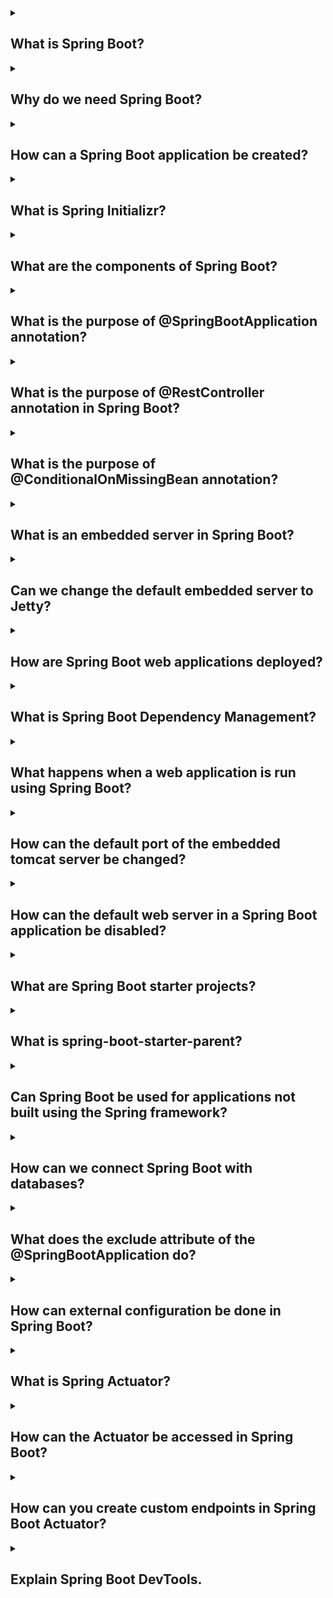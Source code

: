 <details><summary>

## What is Spring Boot?
</summary>
Spring Boot is an open-source Java-based framework that simplifies the development of standalone, production-grade applications. It is a part of the broader Spring Framework ecosystem, designed to provide a streamlined way to create Java applications with minimal configuration and boilerplate code.

Spring Boot aims to address the complexity often associated with setting up and configuring Spring-based applications. It adopts an opinionated approach by providing defaults and auto-configuration, allowing developers to quickly build applications with sensible defaults while still retaining the flexibility to customize and override configurations when needed.

Key features and benefits of Spring Boot include:

**1. Auto-configuration:** Spring Boot automatically configures the application based on classpath dependencies and sensible defaults, reducing the need for manual configuration.

**2. Standalone applications:** Spring Boot applications are self-contained and can be deployed as standalone JAR files, which simplifies deployment and eliminates the need for setting up complex application servers.

**3. Embedded web servers:** Spring Boot provides support for embedding servlet containers like Apache Tomcat, Jetty, or Undertow, allowing developers to create web applications without the need for deploying them on a separate server.

**4. Dependency management:** Spring Boot manages dependencies for you, ensuring compatibility and reducing conflicts by providing a curated list of compatible versions for popular libraries.

**5. Actuator:** Spring Boot Actuator is a module that provides production-ready features for monitoring and managing applications, including health checks, metrics, and management endpoints.

**6. Developer tools:** Spring Boot offers a set of development tools that enhance productivity, such as automatic application restart, live reloading of changes, and detailed error reporting.

Overall, Spring Boot simplifies the development process, improves productivity, and promotes best practices for building Java applications. It has gained significant popularity due to its ease of use and extensive ecosystem support, making it a preferred choice for developing microservices, web applications, and RESTful APIs in the Java ecosystem.
</details>
<details><summary>

## Why do we need Spring Boot?
</summary>
We need Spring Boot because it simplifies the development of Java applications by providing defaults, auto-configuration, and an opinionated approach. It reduces the complexity of setting up and configuring Spring applications, allows for standalone deployment, and offers features like embedded web servers, dependency management, and developer tools. Overall, Spring Boot enhances productivity, promotes best practices, and is widely used for developing microservices, web applications, and RESTful APIs in the Java ecosystem.
</details>
<details><summary>

## How can a Spring Boot application be created?
</summary>
To create a Spring Boot application, you can follow these steps:

**1. Set up your development environment:** Ensure that you have Java Development Kit (JDK) installed on your system. You can download and install the latest JDK version from the Oracle or OpenJDK website. Additionally, you will need a compatible Integrated Development Environment (IDE) such as IntelliJ IDEA, Eclipse, or Spring Tool Suite (STS).

**2. Choose a build tool:** Spring Boot supports popular build tools like Apache Maven and Gradle. Choose either Maven or Gradle based on your preference and familiarity.

**3. Create a new project:** Use your chosen build tool to create a new project. If you're using Maven, you can use the Maven archetype spring-boot-starter-parent as a base for your project. Alternatively, you can use the Spring Initializr web tool (start.spring.io) to generate a project structure with predefined dependencies.

**4. Configure your project:** Open the project in your IDE and configure any additional dependencies or plugins you may require. For example, if you're building a web application, you would include the spring-boot-starter-web dependency.

**5. Create application entry point:** In your project, create a Java class with a main method. Annotate the class with @SpringBootApplication, which combines several Spring annotations into one. This class will serve as the entry point for your Spring Boot application.

**6. Implement your application logic:** Start developing your application by creating controllers, services, repositories, and other components as per your requirements. Use Spring annotations such as @Controller, @Service, and @Repository to define these components and enable Spring's dependency injection.

**7. Run the application:** Once you have implemented your application logic, you can run the Spring Boot application. You can run it directly from your IDE by executing the main method in your entry point class. Alternatively, you can build an executable JAR file using your build tool and run it using the command-line interface.

**8. Verify the application:** After the application starts, you can access it through the specified HTTP endpoints or by visiting the defined URLs in a web browser. You can also use tools like Postman to test your RESTful APIs.

This is a basic outline of creating a Spring Boot application. You can explore additional features and functionalities provided by Spring Boot, such as database integration, security, and caching, to enhance your application further. The official Spring Boot documentation provides comprehensive guides and examples for building different types of applications.
</details>
<details><summary>

## What is Spring Initializr?
</summary>
Spring Initializr is a web-based tool provided by the Spring team that helps in creating and generating the initial structure of a new Spring Boot project. It offers a user-friendly interface where developers can specify project metadata, dependencies, and settings, and then generates a project skeleton with the necessary files and configurations.

Key features of Spring Initializr include:

**1. Project setup:** Developers can select the project's build tool (Maven or Gradle), programming language (Java or Kotlin), and Spring Boot version. They can also provide additional project metadata like group and artifact names.

**2. Dependency selection:** Spring Initializr provides a list of commonly used dependencies and starters. Developers can choose the dependencies they require for their project, such as web, data, security, testing, and more. These dependencies are automatically added to the project's configuration files and build files.

**3. Customization options:** Developers can further customize their project by enabling or disabling specific features and configurations. For example, they can choose the packaging type (JAR or WAR), Java version compatibility, and language-specific settings for Kotlin projects.

**4. Download project skeleton:** Once all the necessary selections are made, Spring Initializr generates a project structure and configuration files based on the selected options. Developers can then download the generated project as a ZIP file and import it into their preferred IDE for further development.

Spring Initializr provides an easy and standardized way to bootstrap new Spring Boot projects by eliminating the need to manually set up the project structure, dependencies, and initial configurations. It ensures that developers start with a solid foundation and can quickly get up and running with their Spring Boot applications.
</details>
<details><summary>

## What are the components of Spring Boot?
</summary>
The components of Spring Boot include:

**1. Spring Boot Starter:** Starter dependencies are a set of curated dependencies that provide a specific functionality or feature to a Spring Boot application. They simplify dependency management by bringing in all the required dependencies and configurations for a particular feature, such as web, data access, security, testing, etc.

**2. Auto-configuration:** Spring Boot's auto-configuration feature automatically configures the Spring application based on the classpath dependencies and sensible defaults. It analyzes the project's dependencies and sets up the necessary configurations, eliminating the need for manual configuration.

**3. Spring Boot Actuator:** Spring Boot Actuator provides production-ready features for monitoring and managing applications. It includes endpoints for health checks, metrics, logging, auditing, and other management operations. Actuator helps in monitoring and maintaining the application in a production environment.

**4. Spring Boot CLI:** The Spring Boot Command-Line Interface (CLI) allows developers to quickly create and prototype Spring Boot applications using a command-line tool. It provides a faster way to develop and test Spring Boot applications without requiring the overhead of a full-fledged IDE.

**5. Embedded web servers:** Spring Boot supports embedding servlet containers like Apache Tomcat, Jetty, and Undertow directly into the application. This allows developers to create standalone web applications that can be run without the need for deploying them on a separate web server.

**6. DevTools:** Spring Boot DevTools is a set of development tools that enhance productivity during the development process. It provides features like automatic application restart, live reloading of changes, and detailed error reporting, improving the developer's experience and speeding up the development cycle.

These components work together to simplify the development process, promote best practices, and enable rapid application development with Spring Boot. They provide a comprehensive framework for building production-grade Java applications with minimal configuration and boilerplate code.
</details>
<details><summary>

## What is the purpose of @SpringBootApplication annotation?
</summary>

The **@SpringBootApplication** annotation is a combination of three annotations: **@Configuration**, **@EnableAutoConfiguration**, and **@ComponentScan**. It is a convenience annotation provided by Spring Boot to simplify the configuration of a Spring application.

The purpose of the **@SpringBootApplication** annotation is to mark the main class of a Spring Boot application. By applying this annotation to a class, it performs the following tasks:

**1. @Configuration:** The **@Configuration** annotation indicates that the class is a source of bean definitions. It allows the class to define and configure beans in the application context. In the case of **@SpringBootApplication**, it implicitly declares the class as a configuration class, providing bean definition capabilities.

**2. @EnableAutoConfiguration:** The **@EnableAutoConfiguration** annotation enables Spring Boot's auto-configuration feature. It automatically configures the Spring application based on the classpath dependencies and sensible defaults. It analyzes the project's dependencies, detects the available configurations, and applies the necessary configurations for the application to function correctly.

**3. @ComponentScan:** The **@ComponentScan** annotation enables component scanning in the application. It instructs Spring to scan and detect components such as controllers, services, repositories, and other Spring-managed beans within specific packages. By default, it scans the package where the **@SpringBootApplication** class is located and its sub-packages.

In summary, the **@SpringBootApplication** annotation serves as the entry point and configuration class for a Spring Boot application. It combines the functionality of **@Configuration**, **@EnableAutoConfiguration**, and **@ComponentScan** to simplify the setup and configuration of a Spring application. By applying this single annotation, developers can start building a Spring Boot application with sensible defaults and auto-configuration, reducing the need for manual configuration.
</details>
<details><summary>

## What is the purpose of @RestController annotation in Spring Boot?
</summary>

The **@RestController** annotation is a specialized version of the **@Controller** annotation in Spring Boot. It is used to mark a class as a RESTful controller, specifically designed for building RESTful web services or APIs.

The purpose of the **@RestController** annotation is to combine the functionality of **@Controller** and **@ResponseBody**. By applying the **@RestController** annotation to a class, it indicates that the class is responsible for handling incoming HTTP requests and returning the response in a format suitable for RESTful APIs (usually JSON or XML).

Key features and purposes of the **@RestController** annotation include:

**1. Request handling:** The **@RestController** annotation enables the class to handle HTTP requests and map them to specific methods. Methods within the class are typically annotated with **@RequestMapping**, **@GetMapping**, **@PostMapping**, etc., to specify the URL mapping and HTTP methods they handle.

**2. Response formatting:** The **@RestController** annotation combines the functionality of **@Controller** and **@ResponseBody**. It eliminates the need to annotate individual methods with **@ResponseBody** as it indicates that the return value of the methods should be serialized and returned directly in the response body. By default, the response is serialized as JSON, but it can be customized to support other formats like XML.

**3. RESTful API development:** The primary purpose of the **@RestController** annotation is to facilitate the development of RESTful APIs. It provides a convenient and streamlined way to create endpoints that respond to HTTP requests, handle data input and output, and communicate using the HTTP protocol.

**4. Simplified configuration:** Using **@RestController** in Spring Boot eliminates the need for additional configuration, such as specifying a view resolver, as it automatically configures the class to handle RESTful requests and format the responses accordingly.

In summary, the **@RestController** annotation in Spring Boot simplifies the development of RESTful APIs by combining the **@Controller** and **@ResponseBody** annotations. It enables the class to handle HTTP requests, automatically serializes the return values to the appropriate format (e.g., JSON), and eliminates the need for additional configuration.
</details>
<details><summary>

## What is the purpose of @ConditionalOnMissingBean annotation?
</summary>

The purpose of the **@ConditionalOnMissingBean** annotation is to conditionally enable a bean definition based on the absence of a specific bean in the Spring application context. If the specified bean does not exist, the annotated bean definition will be created and added to the context. However, if the specified bean already exists, the annotated bean definition will not be created.

In short, **@ConditionalOnMissingBean** allows conditional bean creation based on the absence of a specific bean.
</details>
<details><summary>

## What is an embedded server in Spring Boot?
</summary>
An embedded server in Spring Boot refers to the capability of running a web server directly within the Spring Boot application itself. Instead of deploying the application to an external server like Apache Tomcat or Jetty, Spring Boot provides the option to include an embedded server within the application, making it self-contained and independent of any external server installation.

The embedded server acts as a lightweight servlet container that can handle HTTP requests and serve web content. It eliminates the need for manual server setup, deployment, and configuration, simplifying the deployment process and making it easier to develop and deploy Spring Boot applications.

Spring Boot supports various embedded servers, including Tomcat, Jetty, and Undertow, among others. These servers are packaged as dependencies in the application, and the necessary configurations are automatically handled by Spring Boot's auto-configuration mechanism.

When a Spring Boot application is started, the embedded server starts along with it, listening for incoming HTTP requests. The application's controllers and request mappings are processed by the embedded server, allowing it to handle and respond to web requests without the need for an external server.

The use of an embedded server in Spring Boot provides benefits such as simplicity, portability, and ease of deployment. It allows developers to create self-contained, standalone applications that can be run with a simple command or by executing the main class. The embedded server capability is one of the key features that make Spring Boot an attractive framework for developing web applications and microservices.
</details>
<details><summary>

## Can we change the default embedded server to Jetty?
</summary>
Yes, we can change the default embedded server to Jetty in Spring Boot applications.

To change the default embedded server to Jetty, you need to follow these steps:

### 1. Add the Jetty dependency:
In your project's build configuration file (e.g., pom.xml for Maven or build.gradle for Gradle), add the Jetty dependency as a runtime dependency. For Maven, you can add the following dependency:
```
<dependency>
    <groupId>org.springframework.boot</groupId>
    <artifactId>spring-boot-starter-jetty</artifactId>
</dependency>
```
### 2. Exclude the default embedded server:
To avoid conflicts with the default embedded server (e.g., Tomcat), you need to exclude it from the dependencies. In your build configuration file, exclude the default embedded server dependency. For Maven, you can add the exclusion as follows:
```
<dependency>
    <groupId>org.springframework.boot</groupId>
    <artifactId>spring-boot-starter-web</artifactId>
    <exclusions>
        <exclusion>
            <groupId>org.springframework.boot</groupId>
            <artifactId>spring-boot-starter-tomcat</artifactId>
        </exclusion>
    </exclusions>
</dependency>
```

### 3. Customize application properties (optional):
If you want to customize Jetty-specific configurations, you can add them to your application.properties or application.yml file. For example, you can specify Jetty-specific properties like server port, thread pool settings, or SSL configurations.
```
server.port=8080
# Add additional Jetty-specific configurations here
```
### 4. Build and run the application:
After making the necessary changes, build and run your Spring Boot application. The embedded server will now be Jetty instead of the default embedded server.
With these steps, you can change the default embedded server to Jetty in your Spring Boot application.
</details>
<details><summary>

## How are Spring Boot web applications deployed?
</summary>
Spring Boot web applications can be deployed in various ways, depending on the specific deployment requirements and preferences. Here are some common deployment options for Spring Boot web applications:

### 1. Standalone JAR:
One of the key features of Spring Boot is the ability to create executable JAR files. You can build a standalone JAR file that includes all the application dependencies and an embedded server (such as Tomcat, Jetty, or Undertow). This JAR file can be executed directly using the java -jar command, and the application will start the embedded server and serve the web content.

### 2. Traditional WAR file deployment:
If you prefer to deploy the Spring Boot application as a traditional WAR (Web Application Archive) file, you can configure the application to create a deployable WAR file instead of an executable JAR. This allows you to deploy the WAR file to a standalone servlet container like Apache Tomcat, Jetty, or others.

### 3. Cloud platforms and PaaS providers:
Spring Boot applications are well-suited for deployment on various cloud platforms and Platform-as-a-Service (PaaS) providers. Cloud providers like AWS, Azure, Google Cloud, and Heroku offer specific deployment options and integrations for Spring Boot applications. These platforms provide streamlined deployment processes, scalability, and management capabilities for your applications.

### 4. Containerization with Docker:
Spring Boot applications can be packaged as Docker containers, providing a consistent and portable deployment environment. By creating a Docker image of your application, you can run it in any environment that supports Docker containers, including local development environments, on-premises servers, or cloud-based container orchestration platforms like Kubernetes.

### 5. Serverless deployment:
With the rise of serverless computing, it is also possible to deploy Spring Boot applications as serverless functions. Platforms like AWS Lambda, Azure Functions, and Google Cloud Functions allow you to package and deploy Spring Boot applications as individual functions that can be triggered by specific events.

These deployment options offer flexibility and cater to different deployment scenarios. Spring Boot's ease of configuration and self-contained nature make it adaptable to a wide range of deployment environments, whether it's a standalone server, cloud platform, container, or serverless architecture.
</details>
<details><summary>

## What is Spring Boot Dependency Management?
</summary>
Spring Boot Dependency Management is a feature that simplifies the management of dependencies in a Spring Boot application. It provides a curated list of dependencies, known as starters, which encapsulate common sets of dependencies required for specific functionalities, such as web development, data access, security, testing, and more.

With Spring Boot Dependency Management, you no longer need to manually specify and manage individual dependency versions in your project. Instead, you declare the starters as dependencies in your project's build configuration file (e.g., pom.xml for Maven or build.gradle for Gradle), and Spring Boot takes care of managing the versions and transitive dependencies.

By leveraging the starters provided by Spring Boot, you ensure that all dependencies are compatible and work seamlessly together. Spring Boot Dependency Management ensures that the selected starters are consistent and tested as a whole, reducing the risk of version conflicts and compatibility issues.

Additionally, Spring Boot Dependency Management allows you to override specific dependency versions if needed. This gives you the flexibility to use a different version of a dependency while still benefiting from the managed versions of other dependencies.

In summary, Spring Boot Dependency Management simplifies the management of dependencies by providing curated starters and handling version management automatically. It ensures compatibility, reduces conflicts, and simplifies the configuration process, allowing developers to focus more on application development rather than managing dependencies.
</details>
<details><summary>

## What happens when a web application is run using Spring Boot?
</summary>
When a web application is run using Spring Boot, several key steps are executed to initialize and start the application. Here's an overview of what happens:

**1. Application Startup:** The Spring Boot application starts by executing the main method in the designated main class, typically annotated with **@SpringBootApplication**. This class serves as the entry point for the application.

**2. Auto-configuration:** Spring Boot's auto-configuration feature analyzes the classpath and dependencies to automatically configure the application. It detects the presence of various libraries and frameworks and applies sensible defaults and configurations based on conventions.

**3. Embedded Server Initialization:** If the application includes an embedded server (such as Tomcat, Jetty, or Undertow), it is initialized and started. The embedded server provides the runtime environment for the application to handle incoming HTTP requests and serve responses.

**4. Component Scanning:** Spring Boot scans the application's packages and sub-packages to identify components such as controllers, services, repositories, and other Spring-managed beans. It uses component scanning annotations like **@Component**, **@RestController**, **@Service**, etc., to detect and register these components in the application context.

**5. Bean Creation and Dependency Injection:** Spring Boot creates instances of the detected beans and manages their lifecycle. It performs dependency injection, injecting dependencies into beans based on their configurations and annotations (e.g., @Autowired).

**6. Request Mapping and Handling:** Spring Boot maps incoming HTTP requests to the appropriate controllers and methods based on annotations like **@RequestMapping**, **@GetMapping**, **@PostMapping**, etc. The controllers process the requests, execute business logic, interact with services and repositories, and prepare the response.

**7. View Resolution (if applicable):** If the application involves rendering views, Spring Boot resolves the views based on the configured view resolver. It processes templates, combines data from the model, and generates the final HTML, JSON, or other view formats.

**8. Error Handling and Exception Resolution:** Spring Boot handles exceptions and errors that occur during request processing. It maps exceptions to appropriate error codes and formats error responses to provide meaningful feedback to clients.

**9. Application Lifecycle Management:** Spring Boot manages the lifecycle of the application, including initialization, configuration updates, graceful shutdown, and other management operations. It provides features like actuator endpoints for health checks, metrics, and monitoring.

**10. Application Execution:** With all the components initialized and the server running, the Spring Boot application is ready to handle incoming requests. It listens for HTTP requests on the configured port and executes the appropriate controllers to process and respond to the requests.

In summary, when a web application is run using Spring Boot, the framework initializes and configures the application, starts an embedded server, detects and registers components, handles incoming requests, processes business logic, and manages the application's lifecycle. Spring Boot provides a streamlined and opinionated approach to web application development, allowing developers to focus on writing business logic rather than managing low-level configurations.
</details>
<details><summary>

## How can the default port of the embedded tomcat server be changed?
</summary>
To change the default port of the embedded Tomcat server in a Spring Boot application, you can modify the application's configuration. Here are the steps to do so:

- Open the application.properties file or create one if it doesn't exist in your project's src/main/resources directory.

- Add the following line to specify the desired port number:
```
server.port=your_desired_port_number
```
Replace your_desired_port_number with the port number you want to use for the embedded Tomcat server. For example, if you want to use port 8081, the line would be server.port=8081.

- Save the application.properties file.

- Restart your Spring Boot application.

Upon restart, the embedded Tomcat server will start and listen on the specified port instead of the default port (which is 8080 if not modified). Make sure to update any client applications or URLs to reflect the new port number.

You can also specify the port number through other means such as command-line arguments, system properties, or environment variables. However, using the server.port property in application.properties is the most common and straightforward approach.
</details>
<details><summary>

## How can the default web server in a Spring Boot application be disabled?
</summary>
To disable the default web server in a Spring Boot application, you can exclude the embedded server dependency from your project's dependencies. Here's how you can do it:

- 1. Open your project's build configuration file (e.g., pom.xml for Maven or build.gradle for Gradle).

- 2. Locate the dependency related to the embedded server you want to disable. For example, if you want to disable the embedded Tomcat server, the dependency might look like this in Maven:
```
<dependency>
    <groupId>org.springframework.boot</groupId>
    <artifactId>spring-boot-starter-tomcat</artifactId>
</dependency>
```

- 3. Exclude the embedded server dependency by adding the exclude configuration. Modify the dependency declaration to exclude the embedded server artifact. For example, in Maven:
```
<dependency>
    <groupId>org.springframework.boot</groupId>
    <artifactId>spring-boot-starter-tomcat</artifactId>
    <exclusions>
        <exclusion>
            <groupId>org.apache.tomcat.embed</groupId>
            <artifactId>tomcat-embed-core</artifactId>
        </exclusion>
    </exclusions>
</dependency>
```
- 4. Save the build configuration file.

By excluding the embedded server dependency, you effectively disable the default web server in your Spring Boot application. You can then use alternative deployment options, such as deploying your application to an external server or using a different embedded server implementation if needed. Keep in mind that if you disable the default web server, you should handle the HTTP request handling and routing through an alternative mechanism or framework.
</details>
<details><summary>

## What are Spring Boot starter projects?
</summary>

Spring Boot starter projects are a set of curated dependencies bundled together to provide a convenient way to include commonly used functionality in Spring Boot applications. They simplify dependency management and configuration by offering a cohesive set of dependencies for specific use cases or technologies.

Each starter project focuses on a particular area or feature of application development, such as web development, data access, security, messaging, testing, etc. They provide a consistent and opinionated configuration, reducing the need for manual configuration and ensuring that the dependencies work well together.

Using a starter project involves adding a single dependency to your project, which automatically brings in all the required dependencies for the chosen functionality. This simplifies the setup process, as you don't need to manually identify and add individual dependencies. Spring Boot starters also handle the version management of the dependencies, ensuring compatibility and reducing the chances of version conflicts.

For example, if you are building a web application, you can include the spring-boot-starter-web starter project. It includes dependencies for web-related functionality like embedded server (Tomcat, Jetty, or Undertow), Spring MVC, and other related libraries. By adding this starter dependency to your project, you get all the necessary dependencies for web development without having to specify each one individually.

Starter projects are an essential aspect of Spring Boot's convention-over-configuration approach, enabling developers to quickly get started with specific functionalities and focus more on application development rather than managing dependencies and configurations.
</details>
<details><summary>

## What is spring-boot-starter-parent?
</summary>

**spring-boot-starter-parent** is a special starter project in Spring Boot that provides a parent POM (Project Object Model) for Maven-based projects. It defines a consistent set of configurations and dependencies that are inherited by the child projects.

By specifying spring-boot-starter-parent as the parent POM in your project, you benefit from various features:

**1. Dependency Management:** The parent POM defines the versions of commonly used dependencies, including Spring Boot itself. This ensures that the project dependencies are compatible and tested together.

**2. Plugin Management:** The parent POM manages the versions of Maven plugins, ensuring consistent and recommended plugin configurations for Spring Boot projects.

**3. Default Configuration:** The parent POM sets sensible default configurations, such as resource filtering, build profiles, and packaging options. It provides a solid foundation for building Spring Boot applications.

**4. Additional Functionality:** The parent POM brings in additional features like the Spring Boot Maven Plugin, which simplifies the packaging and running of Spring Boot applications.

Using spring-boot-starter-parent as the parent POM allows you to inherit these benefits and reduces the need for explicit configuration and dependency management in your Maven-based Spring Boot projects. It promotes best practices and helps maintain consistency across multiple projects within an organization.

In summary, spring-boot-starter-parent is a special starter project that provides a parent POM with predefined configurations, dependency management, and additional functionality for Maven-based Spring Boot projects. It simplifies project setup, promotes consistency, and enhances development efficiency.
</details>
<details><summary>

## Can Spring Boot be used for applications not built using the Spring framework?
</summary>
Yes, Spring Boot can be used for applications not built using the Spring framework. While Spring Boot is designed to simplify the development of Spring-based applications, it is not limited to only Spring projects.

Spring Boot provides a standalone runtime environment and various features that can be beneficial for any Java-based application, regardless of whether it uses the Spring framework or not. Some of the features provided by Spring Boot, such as auto-configuration, embedded servers, dependency management, externalized configuration, and production-ready monitoring, can be valuable for non-Spring applications as well.

You can leverage Spring Boot's features and capabilities by including it as a dependency in your project and using its various libraries and utilities. For example, you can use Spring Boot's embedded server (Tomcat, Jetty, or Undertow) to simplify the deployment of your application, or you can utilize Spring Boot's externalized configuration support for managing your application's settings.

However, it's important to note that some Spring Boot features may be more relevant and useful in the context of Spring-based applications. Spring Boot is tightly integrated with the Spring framework, and many of its features are specifically designed to enhance Spring-based development.

In summary, while Spring Boot is primarily targeted towards Spring-based applications, it can still be used for non-Spring applications to leverage its standalone runtime, embedded servers, dependency management, and other useful features.
</details>
<details><summary>

## How can we connect Spring Boot with databases?
</summary>
To connect Spring Boot with databases, you can utilize Spring Data, a subproject of the Spring Framework that provides a unified and simplified way to interact with different databases. Here's a brief overview of the steps involved:

**1. Include Database Driver Dependency:** In your project's build configuration file (e.g., pom.xml for Maven or build.gradle for Gradle), include the appropriate database driver dependency for the database you want to connect to. For example, if you're using MySQL, include the MySQL Connector/J dependency.

**2. Configure Database Connection:** In the application.properties or application.yml file, specify the database connection details such as the URL, username, and password. Spring Boot uses these properties to establish a connection with the database. The configuration properties vary depending on the chosen database.

**3. Define Entity Classes:** Create Java entity classes that represent the tables or collections in your database. Annotate these classes with appropriate annotations like @Entity, @Table, and @Column to define the mapping between the entities and the database schema.

**4. Create Repositories:** Define Spring Data repositories, which provide a high-level abstraction for performing database operations. Spring Data repositories can be created by extending interfaces like CrudRepository or JpaRepository. These interfaces offer common CRUD (Create, Read, Update, Delete) operations and additional query methods.

**5. Use Spring Data JPA or MongoDB:** If you're using a relational database, you can use Spring Data JPA, which is a subproject of Spring Data tailored for relational databases. Spring Data JPA provides a powerful way to work with relational databases using Java Persistence API (JPA). If you're using a NoSQL database like MongoDB, you can use Spring Data MongoDB, which provides similar functionality for MongoDB.

**6. Inject and Use Repositories:** Inject the Spring Data repositories into your application's components, such as controllers or services, and use them to perform database operations. Spring Boot automatically generates implementations for the repository interfaces based on the defined methods, allowing you to interact with the database without writing boilerplate code.

By following these steps and utilizing Spring Data, you can easily connect Spring Boot with different databases and perform database operations in a standardized and efficient manner. Spring Data abstracts away many of the complexities associated with database interaction, allowing you to focus more on your application's business logic.
</details>
<details><summary>

## What does the exclude attribute of the @SpringBootApplication do?
</summary>
The exclude attribute of the @SpringBootApplication annotation in Spring Boot is used to exclude specific configurations from being applied during the application's startup and auto-configuration process.

By default, @SpringBootApplication performs component scanning and applies auto-configuration based on the classpath and dependencies. However, there might be scenarios where you want to exclude certain configurations from being processed.

The exclude attribute allows you to specify one or more configuration classes that should be excluded. These classes will not be considered for auto-configuration and will not contribute to the application context.

Here's an example of how to use the exclude attribute:
```
@SpringBootApplication(exclude = SomeConfiguration.class)
public class YourApplication {
    // Application code
}
```
In this example, SomeConfiguration is a class annotated with @Configuration or related annotations that you want to exclude. By specifying SomeConfiguration.class in the exclude attribute, you instruct Spring Boot to skip the auto-configuration and component scanning related to that specific configuration class.

You can also specify multiple classes by providing an array of class references to the exclude attribute:
```
@SpringBootApplication(exclude = {SomeConfiguration.class, AnotherConfiguration.class})
public class YourApplication {
    // Application code
}
```
In this case, both SomeConfiguration and AnotherConfiguration will be excluded from the auto-configuration process.

Using the exclude attribute gives you fine-grained control over which configurations are applied during the startup of your Spring Boot application. It allows you to override or exclude specific configurations that might conflict with each other or are not needed for your application's requirements.
</details>
<details><summary>

## How can external configuration be done in Spring Boot?
</summary>
In Spring Boot, external configuration can be done by utilizing properties files, YAML files, environment variables, command-line arguments, and other externalized configuration sources. Here's a brief overview of how you can perform external configuration:

**1. Properties File:** Create a file named application.properties or application.yml in your project's src/main/resources directory. Define key-value pairs in the file, where the keys represent the configuration properties and the values specify their corresponding values.

**2. YAML File:** Alternatively, you can use a YAML file (application.yml) instead of a properties file. YAML provides a more readable and structured format for configuration. Define the properties and their values in a hierarchical structure using indentation.

**3. Override Configuration:** Spring Boot automatically reads the properties from the application.properties or application.yml file and applies them during application startup. You can override these properties by providing your own values through different externalized configuration sources.

**4. Environment Variables:** You can set environment variables with the same names as your configuration properties. When the application starts, Spring Boot checks for corresponding environment variables and uses them to override the properties defined in the properties file.

**5. Command-line Arguments:** You can pass command-line arguments to your Spring Boot application using the syntax --property=value. These arguments are also considered when resolving configuration properties, allowing you to override them during runtime.

**6. Profile-specific Configuration:** Spring Boot allows you to define profile-specific configuration properties. For example, you can have separate properties for development, testing, and production environments. By using the application-{profile}.properties or application-{profile}.yml naming convention, you can provide different configuration values based on the active profile.

By leveraging these externalized configuration options, you can modify the behavior of your Spring Boot application without changing the underlying code. This makes your application more flexible and allows for easy configuration management across different environments and deployment scenarios.
</details>
<details><summary>

## What is Spring Actuator?
</summary>
Spring Actuator is a module in the Spring Boot framework that provides production-ready features and monitoring capabilities for your applications. It offers various endpoints and metrics that enable you to monitor, manage, and interact with your Spring Boot application during runtime.

With Spring Actuator, you can easily gain insights into your application's health, metrics, configuration, logging, and more. It exposes HTTP endpoints that can be accessed to retrieve information about your application's internals. Some commonly used Actuator endpoints include /actuator/health, /actuator/info, /actuator/metrics, and /actuator/env.

Actuator endpoints provide valuable information such as health status, system metrics, request mappings, configuration properties, and environment details. They also allow you to perform operations like shutdown, restart, and more, depending on your configuration.

Additionally, Spring Actuator integrates with other monitoring and management systems, such as Prometheus, Micrometer, and JMX, allowing you to export metrics and interact with these systems easily.

By including the Actuator dependency and configuring the desired endpoints, you can enhance the manageability and observability of your Spring Boot applications, making them well-suited for production deployments.
</details>
<details><summary>

## How can the Actuator be accessed in Spring Boot?
</summary>

In a Spring Boot application, the Actuator endpoints can be accessed via HTTP requests. The endpoints provide various information and management capabilities for your application. Here's how you can access the Actuator endpoints:

1. Start your Spring Boot application.

2. Open a web browser or use a tool like cURL or Postman to make HTTP requests to the Actuator endpoints. The base URL for Actuator endpoints is typically http://localhost:8080/actuator, assuming your application is running on the default port 8080.

For example, you can access the health endpoint by navigating to http://localhost:8080/actuator/health. This endpoint provides information about the health of your application.

Similarly, you can access other Actuator endpoints like /info, /metrics, /env, /loggers, and more by appending the desired endpoint path to the base Actuator URL.

3. Depending on the configuration of your Actuator endpoints, you may need to provide authentication credentials or have the necessary permissions to access certain endpoints. This can be configured in your application's security settings.

4. Actuator endpoints can also be customized and exposed selectively based on your needs. You can configure which endpoints are enabled, secured, or exposed with specific roles. This is typically done through configuration properties in your application's application.properties or application.yml file.

For example, to enable all Actuator endpoints, you can add the following property to your configuration file:
```
management.endpoints.web.exposure.include=*
```
This configuration will expose all Actuator endpoints when accessed via HTTP.

By accessing the Actuator endpoints, you can retrieve information about your application's health, metrics, configuration, environment, and more. Additionally, depending on the Actuator configuration, you may be able to perform certain management operations like shutting down the application, restarting, or changing log levels.

Note that while Actuator provides valuable insights and management capabilities, it's important to secure and restrict access to these endpoints in production environments to prevent unauthorized access or sensitive information exposure.
</details>
<details><summary>

## How can you create custom endpoints in Spring Boot Actuator?
</summary>
To create custom endpoints in Spring Boot Actuator, you can define your own @RestController or @Controller classes with specific mappings. Here's a summary of the steps involved:

1. Create a new class and annotate it with @RestController or @Controller to make it a Spring MVC controller.

2. Define a method in the controller class and annotate it with @RequestMapping or other appropriate annotations to specify the endpoint URL and HTTP method.

3. Implement the logic inside the method to handle the request and return the desired response. You have the flexibility to provide any information or perform any operations based on your application's requirements.

4. Optionally, you can leverage Spring's dependency injection and include other Spring components in your custom endpoint class if needed.

5. If necessary, apply additional annotations like @ResponseBody to indicate that the method's return value should be serialized and sent as the response body.

6. Restart your Spring Boot application for the new custom endpoint to be registered and available.

Once the application restarts, you can access your custom endpoint using the defined URL and HTTP method. For example, if you have a custom endpoint with a mapping of /custom, you can access it by making an HTTP request to http://localhost:8080/custom.

By creating custom endpoints in Spring Boot Actuator, you can extend the monitoring and management capabilities of your application beyond the default Actuator endpoints. This allows you to expose additional information, perform custom operations, or integrate with other systems as needed.
</details>
<details><summary>

## Explain Spring Boot DevTools.
</summary>
Spring Boot DevTools is a module that provides developer-centric tools and features to enhance the development experience with Spring Boot applications. It includes automatic application restart, live reload of static resources, and improved development-time error reporting. DevTools monitors the classpath for changes and triggers an automatic restart of the application, reducing the need for manual restarts during development. It also enables live reloading of static resources like HTML, CSS, and JavaScript, allowing developers to see changes without refreshing the browser. Additionally, DevTools provides detailed error information and stack traces, making it easier to debug and diagnose issues during development.
</details>
